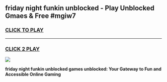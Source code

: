 
## friday night funkin unblocked - Play Unblocked Gmaes & Free #mgiw7
<h3>
<a href="https://premium.freeplayer.one?title=friday_night_funkin_unblocked&ref=03M">CLICK TO PLAY</a></h3>
<hr>

<h3>
<a href="https://premium.freeplayer.one?title=friday_night_funkin_unblocked&ref=03M">CLICK 2 PLAY</a>
  
</h3>

<a href="https://premium.freeplayer.one?title=friday_night_funkin_unblocked&ref=03M"><img src="https://clearcache.store/games.png"></a>


**friday night funkin unblocked games unblocked: Your Gateway to Fun and Accessible Online Gaming**

